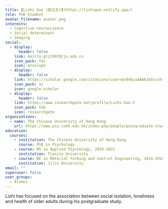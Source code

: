 ```yaml
---
title: [Lizhi Guo (郭立志)](https://lizhiguo.netlify.app/)
role: PhD Student
avatar_filename: avatar.png
interests:
  - Cognitive neuroscience
  - Social determinant
  - Imaging
social:
  - display:
      header: false
    link: mailto:glz1997@tju.edu.cn
    icon_pack: fas
    icon: envelope
  - display:
      header: false
    link: https://scholar.google.com/citations?user=Qs04bLwAAAAJ&hl=zh-CN
    icon_pack: ai
    icon: google-scholar
  - display:
      header: false
    link: https://www.researchgate.net/profile/Lizhi-Guo-2
    icon_pack: fab
    icon: researchgate
organizations:
  - name: The Chinese University of Hong Kong
    url: https://www.psy.cuhk.edu.hk/index.php/people/postgraduate-students-main
education:
  courses:
    - institution: The Chinese University of Hong Kong
      course: PhD in Psychology
    - course: MS in Applied Psychology, 2019-2022
      institution: Tianjin University
    - course: BE in Material Forming and Control Engineering, 2014-2018
      institution: Jilin University
email: ""
superuser: false
user_groups:
  - Alumni
---
```

Lizhi has focused on the association between social isolation, loneliness and health of older adults during his postgraduate study.
